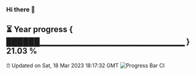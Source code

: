 ### Hi there 👋
⏳ Year progress { ██████▁▁▁▁▁▁▁▁▁▁▁▁▁▁▁▁▁▁▁▁▁▁▁▁ } 21.03 %
---
⏰ Updated on Sat, 18 Mar 2023 18:17:32 GMT
![Progress Bar CI](https://github.com/liununu/liununu/workflows/Progress%20Bar%20CI/badge.svg)
